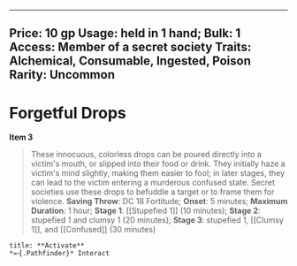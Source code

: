 
---
Price: 10 gp
Usage: held in 1 hand;
Bulk: 1
Access: Member of a secret society
Traits: Alchemical, Consumable, Ingested, Poison
Rarity: Uncommon
---

# Forgetful Drops

**Item 3**

> These innocuous, colorless drops can be poured directly into a victim's mouth, or slipped into their food or drink. They initially haze a victim's mind slightly, making them easier to fool; in later stages, they can lead to the victim entering a murderous confused state. Secret societies use these drops to befuddle a target or to frame them for violence.
**Saving Throw**: DC 18 Fortitude;
**Onset**: 5 minutes;
**Maximum Duration**: 1 hour;
**Stage 1**:  [[Stupefied 1]] (10 minutes);
**Stage 2**: stupefied 1 and clumsy 1 (20 minutes);
**Stage 3**: stupefied 1, [[Clumsy 1]], and [[Confused]] (30 minutes)

```ad-embed-ability
title: **Activate**
*⬻{.Pathfinder}* Interact 
```
